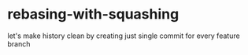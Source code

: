# rebasing-with-squashing
let's make history clean by creating just single commit for every feature branch
